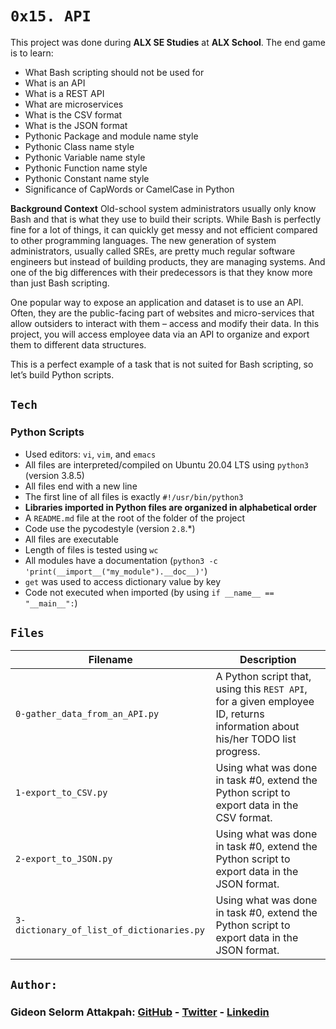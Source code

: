 # `0x15. API`

This project was done during **ALX SE Studies** at **ALX School**. The end game is to learn:
* What Bash scripting should not be used for
* What is an API
* What is a REST API
* What are microservices
* What is the CSV format
* What is the JSON format
* Pythonic Package and module name style
* Pythonic Class name style
* Pythonic Variable name style
* Pythonic Function name style
* Pythonic Constant name style
* Significance of CapWords or CamelCase in Python

**Background Context**
Old-school system administrators usually only know Bash and that is what they use to build their scripts. While Bash is perfectly fine for a lot of things, it can quickly get messy and not efficient compared to other programming languages. The new generation of system administrators, usually called SREs, are pretty much regular software engineers but instead of building products, they are managing systems. And one of the big differences with their predecessors is that they know more than just Bash scripting.

One popular way to expose an application and dataset is to use an API. Often, they are the public-facing part of websites and micro-services that allow outsiders to interact with them – access and modify their data. In this project, you will access employee data via an API to organize and export them to different data structures.

This is a perfect example of a task that is not suited for Bash scripting, so let’s build Python scripts.

## `Tech`
### Python Scripts
* Used editors: `vi`, `vim`, and `emacs`
* All files are interpreted/compiled on Ubuntu 20.04 LTS using `python3` (version 3.8.5)
* All files end with a new line
* The first line of all files is exactly `#!/usr/bin/python3`
* **Libraries imported in Python files are organized in alphabetical order**
* A `README.md` file at the root of the folder of the project
* Code use the pycodestyle (version `2.8`.*)
* All files are executable
* Length of files is tested using `wc`
* All modules have a documentation (`python3 -c 'print(__import__("my_module").__doc__)'`)
* `get` was used to access dictionary value by key
* Code not executed when imported (by using `if __name__ == "__main__":`)

## `Files`

| Filename | Description |
| -------- | ----------- |
| `0-gather_data_from_an_API.py` | A Python script that, using this `REST API`, for a given employee ID, returns information about his/her TODO list progress. |
| `1-export_to_CSV.py` | Using what was done in task #0, extend the Python script to export data in the CSV format. |
| `2-export_to_JSON.py` | Using what was done in task #0, extend the Python script to export data in the JSON format. |
| `3-dictionary_of_list_of_dictionaries.py` | Using what was done in task #0, extend the Python script to export data in the JSON format. |

## `Author:`
### Gideon Selorm Attakpah: [GitHub](https://github.com/iamgideonchrist) - [Twitter](https://twitter.com/iamgideonchrist) - [Linkedin](https://www.linkedin.com/in/iamgideonchrist/)
